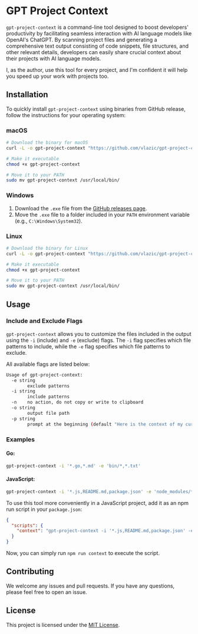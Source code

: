 # GPT Project Context

<!-- ![GitHub release (latest by date)](https://img.shields.io/github/v/release/vlazic/gpt-project-context)] -->

`gpt-project-context` is a command-line tool designed to boost developers' productivity by facilitating seamless interaction with AI language models like OpenAI's ChatGPT. By scanning project files and generating a comprehensive text output consisting of code snippets, file structures, and other relevant details, developers can easily share crucial context about their projects with AI language models.

I, as the author, use this tool for every project, and I'm confident it will help you speed up your work with projects too.

## Installation

To quickly install `gpt-project-context` using binaries from GitHub release, follow the instructions for your operating system:

### macOS

```sh
# Download the binary for macOS
curl -L -o gpt-project-context "https://github.com/vlazic/gpt-project-context/releases/download/v1.0.4/gpt-project-context-macos"

# Make it executable
chmod +x gpt-project-context

# Move it to your PATH
sudo mv gpt-project-context /usr/local/bin/
```

### Windows

1. Download the `.exe` file from the [GitHub releases page](https://github.com/vlazic/gpt-project-context/releases).
2. Move the `.exe` file to a folder included in your `PATH` environment variable (e.g., `C:\Windows\System32`).

### Linux

```sh
# Download the binary for Linux
curl -L -o gpt-project-context "https://github.com/vlazic/gpt-project-context/releases/download/v1.0.4/gpt-project-context-linux"

# Make it executable
chmod +x gpt-project-context

# Move it to your PATH
sudo mv gpt-project-context /usr/local/bin/
```

## Usage

### Include and Exclude Flags

`gpt-project-context` allows you to customize the files included in the output using the `-i` (include) and `-e` (exclude) flags. The `-i` flag specifies which file patterns to include, while the `-e` flag specifies which file patterns to exclude.

All available flags are listed below:

```sh
Usage of gpt-project-context:
  -e string
        exclude patterns
  -i string
        include patterns
  -n    no action, do not copy or write to clipboard
  -o string
        output file path
  -p string
        prompt at the beginning (default "Here is the context of my current project. Just respond with 'OK' and wait for the instructions:")
```

### Examples

#### Go:

```sh
gpt-project-context -i '*.go,*.md' -e 'bin/*,*.txt'
```

#### JavaScript:

```sh
gpt-project-context -i '*.js,README.md,package.json' -e 'node_modules/*'
```

To use this tool more conveniently in a JavaScript project, add it as an npm run script in your `package.json`:

```json
{
  "scripts": {
    "context": "gpt-project-context -i '*.js,README.md,package.json' -e 'node_modules/*'"
  }
}
```

Now, you can simply run `npm run context` to execute the script.

## Contributing

We welcome any issues and pull requests. If you have any questions, please feel free to open an issue.

## License

This project is licensed under the [MIT License](LICENSE).
